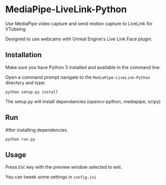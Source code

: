 # MediaPipe-LiveLink-Python
Use MediaPipe video capture and send motion capture to LiveLink for VTubeing.

Designed to use webcams with Unreal Engine's Live Link Face plugin.


## Installation

Make sure you have Python 3  installed and available in the command line.

Open a command prompt navigate to the `MediaPipe-LiveLink-Python` directory and type:

```
python setup.py install
```

The setup.py will install dependancies (opencv-python, mediapipe, scipy)

## Run

After installing dependencies.

```
python run.py
```

## Usage

Press `ESC` key with the preview window selected to exit.

You can tweek some settings in `config.ini`
